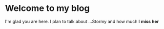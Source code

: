 # Welcome to my blog

I'm glad you are here. I plan to talk about ...Stormy and how much I **miss her**
